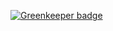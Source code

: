 

[![Greenkeeper badge](https://badges.greenkeeper.io/automutate/autotslint-cli.svg)](https://greenkeeper.io/)
